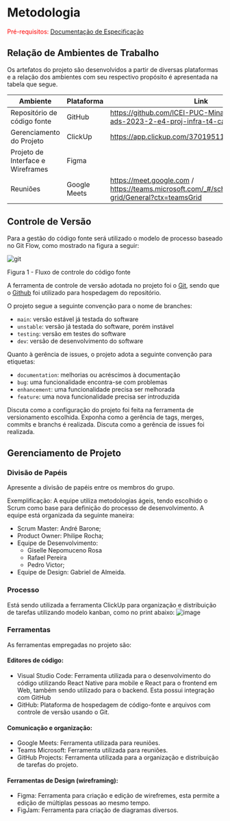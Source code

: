 
# Metodologia

<span style="color:red">Pré-requisitos: <a href="2-Especificação do Projeto.md"> Documentação de Especificação</a></span>

## Relação de Ambientes de Trabalho

Os artefatos do projeto são desenvolvidos a partir de diversas plataformas e a relação dos ambientes com seu respectivo propósito é apresentada na tabela que segue. 


|     Ambiente  |    Plataforma      |     Link    |
|--------------------|------------------------------------|----------------------------------------|
| Repositório de código fonte | GitHub | https://github.com/ICEI-PUC-Minas-PMV-ADS/pmv-ads-2023-2-e4-proj-infra-t4-cardapio-digital |
|  Gerenciamento do Projeto |   ClickUp  | https://app.clickup.com/37019511/v/l/s/90090485021 |  
|  Projeto de Interface e  Wireframes  | Figma  |    |
|  Reuniões  |  Google Meets  | https://meet.google.com / https://teams.microsoft.com/_#/school/teams-grid/General?ctx=teamsGrid |


## Controle de Versão

Para a gestão do código fonte será utilizado o modelo de processo baseado no Git Flow, como mostrado na figura a seguir:

![git](https://user-images.githubusercontent.com/100283917/192118295-077f7020-72df-4af2-83d4-b46af1599a44.png)

Figura 1 - Fluxo de controle do código fonte

A ferramenta de controle de versão adotada no projeto foi o
[Git](https://git-scm.com/), sendo que o [Github](https://github.com)
foi utilizado para hospedagem do repositório.

O projeto segue a seguinte convenção para o nome de branches:

- `main`: versão estável já testada do software
- `unstable`: versão já testada do software, porém instável
- `testing`: versão em testes do software
- `dev`: versão de desenvolvimento do software

Quanto à gerência de issues, o projeto adota a seguinte convenção para
etiquetas:

- `documentation`: melhorias ou acréscimos à documentação
- `bug`: uma funcionalidade encontra-se com problemas
- `enhancement`: uma funcionalidade precisa ser melhorada
- `feature`: uma nova funcionalidade precisa ser introduzida

Discuta como a configuração do projeto foi feita na ferramenta de versionamento escolhida. Exponha como a gerência de tags, merges, commits e branchs é realizada. Discuta como a gerência de issues foi realizada.

## Gerenciamento de Projeto

### Divisão de Papéis

Apresente a divisão de papéis entre os membros do grupo.

Exemplificação: A equipe utiliza metodologias ágeis, tendo escolhido o Scrum como base para definição do processo de desenvolvimento. A equipe está organizada da seguinte maneira:
- Scrum Master: André Barone;
- Product Owner: Philipe Rocha;
- Equipe de Desenvolvimento: 
   * Giselle Nepomuceno Rosa 
   * Rafael Pereira
   * Pedro Victor;
- Equipe de Design: Gabriel de Almeida.


### Processo

Está sendo utilizada a ferramenta ClickUp para organização e distribuição de tarefas  utilizando modelo kanban, como no print abaixo:
![image](https://github.com/ICEI-PUC-Minas-PMV-ADS/pmv-ads-2023-2-e4-proj-infra-t4-cardapio-digital/assets/68014636/48b96bde-0d4f-42cf-8142-ed3cfd327567)


### Ferramentas

As ferramentas empregadas no projeto são:

#### Editores de código: 

- Visual Studio Code: Ferramenta utilizada para o desenvolvimento do código utilizando React Native para mobile e React para o frontend em Web, também sendo utilizado para o backend. Esta possui integração com GitHub
- GitHub:  Plataforma de hospedagem de código-fonte e arquivos com controle de versão usando o Git.

#### Comunicação e organização:

- Google Meets: Ferramenta utilizada para reuniões.
- Teams Microsoft: Ferramenta utilizada para reuniões.
- GitHub Projects: Ferramenta utilizada para a organização e distribuição de tarefas do projeto.

#### Ferramentas de Design (wireframing):

- Figma: Ferramenta para criação e edição de wirefremes, esta permite a edição de múltiplas pessoas ao mesmo tempo.
- FigJam: Ferramenta para criação de diagramas diversos.
